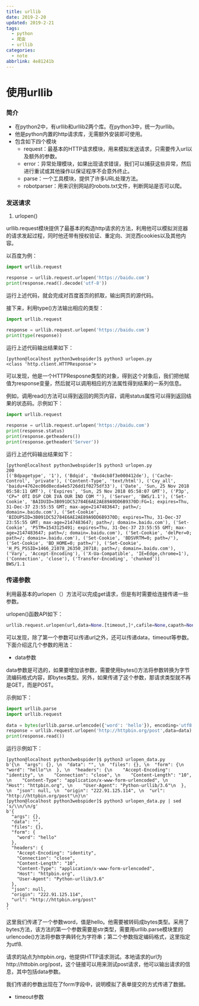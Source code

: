 ```yaml
---
title: urllib
date: 2019-2-20
updated: 2019-2-21
tags:
  - python
  - 爬虫
  - urllib
categories:
  - note
abbrlink: 4e81241b
---
```


# 使用urllib



### 简介

* 在python2中，有urllib和urllib2两个库。在python3中，统一为urllib。
* 他是python内置的http请求库，无需额外安装即可使用。
* 包含如下四个模块
  * request：最基本的HTTP请求模块，用来模拟发送请求，只需要传入url以及额外的参数。
  * error：异常处理模块，如果出现请求错误，我们可以捕获这些异常，然后进行重试或其他操作以保证程序不会意外终止。
  * parse：一个工具模块，提供了许多URL处理方法。
  * robotparser：用来识别网站的robots.txt文件，判断网站是否可以爬。



### 发送请求

1. urlopen()

urllib.request模块提供了最基本的构造http请求的方法，利用他可以模拟浏览器的请求发起过程，同时他还带有授权验证、重定向、浏览西cookies以及其他内容。

以百度为例：

```python
import urllib.request

response = urllib.request.urlopen('https://baidu.com')
print(response.read().decode('utf-8'))
```

运行上述代码，就会完成对百度首页的抓取，输出网页的源代码。

接下来，利用type()方法输出相应的类型：
<!--more-->
```python
import urllib.request

response = urllib.request.urlopen('https://baidu.com')
print(type(response))
```
运行上述代码输出结果如下：
```shell
[python@localhost python3webspider]$ python3 urlopen.py
<class 'http.client.HTTPResponse'>
```

可以发现，他是一个HTTPResposne类型的对象，得到这个对象后，我们把他赋值为response变量，然后就可以调用相应的方法属性得到结果的一系列信息。

例如，调用read()方法可以得到返回的网页内容，调用status属性可以得到返回结果的状态码。示例如下：

```python
import urllib.request
 
response = urllib.request.urlopen('https://baidu.com')
print(response.status)
print(response.getheaders())
print(response.getheader('Server'))                                                             
```

运行上述代码输出结果如下：

```shell
[python@localhost python3webspider]$ python3 urlopen.py
200
[('Bdpagetype', '1'), ('Bdqid', '0xd4cb8f3e000412de'), ('Cache-Control', 'private'), ('Content-Type', 'text/html'), ('Cxy_all', 'baidu+4762ec06d8ecda4e5726dd1f0275df33'), ('Date', 'Sun, 25 Nov 2018 05:58:11 GMT'), ('Expires', 'Sun, 25 Nov 2018 05:58:07 GMT'), ('P3p', 'CP=" OTI DSP COR IVA OUR IND COM "'), ('Server', 'BWS/1.1'), ('Set-Cookie', 'BAIDUID=3B091DC52784E6AE2AE89A9DD6B9370D:FG=1; expires=Thu, 31-Dec-37 23:55:55 GMT; max-age=2147483647; path=/; domain=.baidu.com'), ('Set-Cookie', 'BIDUPSID=3B091DC52784E6AE2AE89A9DD6B9370D; expires=Thu, 31-Dec-37 23:55:55 GMT; max-age=2147483647; path=/; domain=.baidu.com'), ('Set-Cookie', 'PSTM=1543125491; expires=Thu, 31-Dec-37 23:55:55 GMT; max-age=2147483647; path=/; domain=.baidu.com'), ('Set-Cookie', 'delPer=0; path=/; domain=.baidu.com'), ('Set-Cookie', 'BDSVRTM=0; path=/'), ('Set-Cookie', 'BD_HOME=0; path=/'), ('Set-Cookie', 'H_PS_PSSID=1466_21078_26350_20718; path=/; domain=.baidu.com'), ('Vary', 'Accept-Encoding'), ('X-Ua-Compatible', 'IE=Edge,chrome=1'), ('Connection', 'close'), ('Transfer-Encoding', 'chunked')]
BWS/1.1
```

### 传递参数

利用最基本的urlopen（）方法可以完成get请求，但是有时需要给连接传递一些参数。

urlopen()函数API如下：

```python
urllib.request.urlopen(url,data=None.[timeout,]*,cafile=None,capath=None,cadefaule=Flase,contest=None)
```

可以发现，除了第一个参数可以传递url之外，还可以传递data，timeout等参数。下面介绍这几个参数的用法：

* data参数

data参数是可选的，如果要增加该参数，需要使用bytes()方法将参数转换为字节流编码格式内容，即bytes类型。另外，如果传递了这个参数，那请求类型就不再是GET，而是POST。

示例如下：

```python
import urllib.parse
import urllib.request
 
data = bytes(urllib.parse.urlencode({'word': 'hello'}), encoding='utf8')
response = urllib.request.urlopen('http://httpbin.org/post',data=data)   
print(response.read())
```

运行示例如下：

```shell
[python@localhost python3webspider]$ python3 urlopen_data.py
b'{\n  "args": {}, \n  "data": "", \n  "files": {}, \n  "form": {\n    "word": "hello"\n  }, \n  "headers": {\n    "Accept-Encoding": "identity", \n    "Connection": "close", \n    "Content-Length": "10", \n    "Content-Type": "application/x-www-form-urlencoded", \n    "Host": "httpbin.org", \n    "User-Agent": "Python-urllib/3.6"\n  }, \n  "json": null, \n  "origin": "222.91.125.114", \n  "url": "http://httpbin.org/post"\n}\n'
[python@localhost python3webspider]$ python3 urlopen_data.py | sed 's/\\n/\n/g'
b'{
  "args": {}, 
  "data": "", 
  "files": {}, 
  "form": {
    "word": "hello"
  }, 
  "headers": {
    "Accept-Encoding": "identity", 
    "Connection": "close", 
    "Content-Length": "10", 
    "Content-Type": "application/x-www-form-urlencoded", 
    "Host": "httpbin.org", 
    "User-Agent": "Python-urllib/3.6"
  }, 
  "json": null, 
  "origin": "222.91.125.114", 
  "url": "http://httpbin.org/post"
}
'
```

这里我们传递了一个参数word，值是hello。他需要被转码成bytes类型。采用了bytes方法，该方法的第一个参数需要是str类型，需要用urllib.parse模块里的urlencode()方法将参数字典转化为字符串；第二个参数指定编码格式，这里指定为utf8.

请求的站点为httpbin.org，他提供HTTP请求测试。本地请求的url为http://httobin.org/post，这个链接可以用来测试post请求，他可以输出请求的信息，其中包括data参数。

我们传递的参数出现在了form字段中，说明模拟了表单提交的方式传递了数据。

* timeout参数

